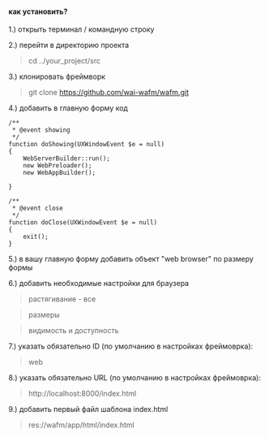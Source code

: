 #### как установить?

1.) открыть терминал / командную строку

2.) перейти в директорию проекта

> cd ../your_project/src

3.) клонировать фреймворк

> git clone https://github.com/wai-wafm/wafm.git

4.) добавить в главную форму код

    /**
     * @event showing 
     */
    function doShowing(UXWindowEvent $e = null)
    {    
        WebServerBuilder::run();
        new WebPreloader();
        new WebAppBuilder(); 

    }
    
    /**
     * @event close 
     */
    function doClose(UXWindowEvent $e = null)
    {    
        exit();
    }
    
5.) в вашу главную форму добавить объект "web browser" по размеру формы 

6.) добавить необходимые настройки для браузера

> растягивание - все 

> размеры 

> видимость и доступность

7.) указать обязательно ID (по умолчанию в настройках фреймоврка):

> web

8.) указать обязательно URL (по умолчанию в настройках фреймоврка):

> http://localhost:8000/index.html

9.) добавить первый файл шаблона index.html

> res://wafm/app/html/index.html